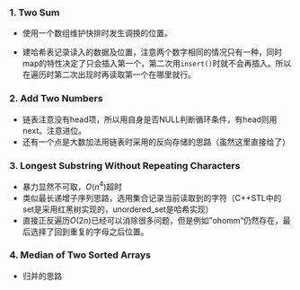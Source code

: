 ### 1. Two Sum

- 使用一个数组维护快排时发生调换的位置。

- 建哈希表记录读入的数据及位置，注意两个数字相同的情况只有一种，同时map的特性决定了只会插入第一个，第二次用`insert()`时就不会再插入。所以在遍历时第二次出现时再读取第一个在哪里就行。

### 2. Add Two Numbers 

- 链表注意没有head项，所以用自身是否NULL判断循环条件，有head则用next。注意进位。
- 还有一个点是大数加法用链表时采用的反向存储的思路（虽然这里直接给了）

### 3. Longest Substring Without Repeating Characters

- 暴力显然不可取，$O(n^4)$超时
- 类似最长递增子序列思路，选用集合记录当前读取到的字符（C++STL中的set是采用红黑树实现的，unordered_set是哈希实现）
- 直接正反遍历$O(2n)$已经可以消除很多问题，但是例如”ohomm“仍然存在，最后选择了回到重复的字母之后位置。

###  4. Median of Two Sorted Arrays

- 归并的思路